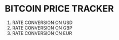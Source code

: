 # BITCOIN PRICE TRACKER
   1. RATE CONVERSION ON USD
   2. RATE CONVERSION ON GBP
   3. RATE CONVERSION ON EUR